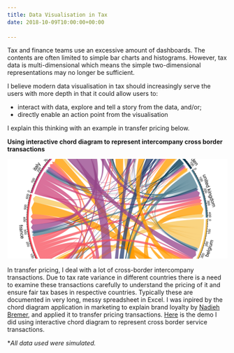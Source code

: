 ```yaml
---
title: Data Visualisation in Tax
date: 2018-10-09T10:00:00+00:00

---
```

Tax and finance teams use an excessive amount of dashboards. The contents are often limited to simple bar charts and histograms. However, tax data is multi-dimensional which means the simple two-dimensional representations may no longer be sufficient.

I believe modern data visualisation in tax should increasingly serve the users with more depth in that it could allow users to:

* interact with data, explore and tell a story from the data, and/or;
* directly enable an action point from the visualisation

I explain this thinking with an example in transfer pricing below.

**Using interactive chord diagram to represent intercompany cross border transactions**

![](/uploads/chord-diagram.png)

In transfer pricing, I deal with a lot of cross-border intercompany transactions. Due to tax rate variance in different countries there is a need to examine these transactions carefully to understand the pricing of it and ensure fair tax bases in respective countries. Typically these are documented in very long, messy spreadsheet in Excel. I was inpired by the chord diagram application in marketing to explain brand loyalty by [Nadieh Bremer](https://twitter.com/NadiehBremer), and applied it to transfer pricing transactions. [Here](http://htmlpreview.github.io/?https://github.com/bobbleoxs/dataviz_internl_trans/blob/master/IntlTransViz/ddb.html) is the demo I did using interactive chord diagram to represent cross border service transactions.

\*_All data used were simulated._